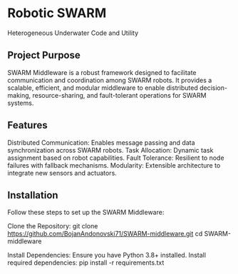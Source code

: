# Robotic SWARM
Heterogeneous Underwater Code and Utility

## Project Purpose
SWARM Middleware is a robust framework designed to facilitate communication and coordination among SWARM robots. It provides a scalable, efficient, and modular middleware to enable distributed decision-making, resource-sharing, and fault-tolerant operations for SWARM systems.

## Features
Distributed Communication: Enables message passing and data synchronization across SWARM robots.
Task Allocation: Dynamic task assignment based on robot capabilities.
Fault Tolerance: Resilient to node failures with fallback mechanisms.
Modularity: Extensible architecture to integrate new sensors and actuators.

## Installation
Follow these steps to set up the SWARM Middleware:

Clone the Repository:
git clone https://github.com/BojanAndonovski71/SWARM-middleware.git
cd SWARM-middleware

Install Dependencies:
Ensure you have Python 3.8+ installed.
Install required dependencies:
pip install -r requirements.txt






